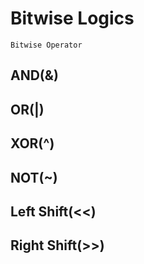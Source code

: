 # Bitwise Logics
    Bitwise Operator

## AND(&)

## OR(|)

## XOR(^)

## NOT(~)

## Left Shift(<<)

## Right Shift(>>)

